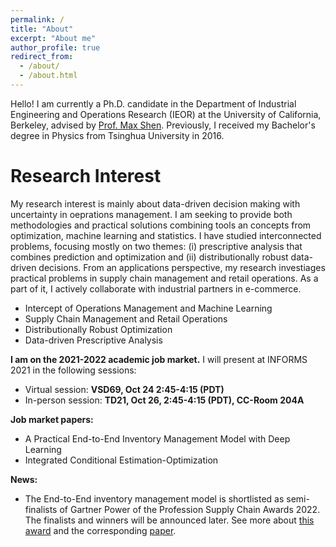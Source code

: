```yaml
---
permalink: /
title: "About"
excerpt: "About me"
author_profile: true
redirect_from: 
  - /about/
  - /about.html
---
```


Hello! I am currently a Ph.D. candidate in the Department of Industrial Engineering and Operations Research (IEOR) at the University of California, Berkeley, advised by [Prof. Max Shen](https://shen.ieor.berkeley.edu). Previously, I received my Bachelor's degree in Physics from Tsinghua University in 2016.  

# Research Interest
My research interest is mainly about data-driven decision making with uncertainty in oeprations management. I am seeking to provide both methodologies and practical solutions combining tools an concepts from optimization, machine learning and statistics. I have studied interconnected problems, focusing mostly on two themes: (i) prescriptive analysis that combines prediction and optimization and (ii) distributionally robust data-driven decisions. From an applications perspective, my research investiages practical problems in supply chain management and retail operations. As a part of it, I actively collaborate with industrial partners in e-commerce.  
   
* Intercept of Operations Management and Machine Learning
* Supply Chain Management and Retail Operations
* Distributionally Robust Optimization
* Data-driven Prescriptive Analysis
    
    
**I am on the 2021-2022 academic job market.** I will present at INFORMS 2021 in the following sessions:
    
* Virtual session: **VSD69, Oct 24 2:45-4:15 (PDT)**
* In-person session: **TD21, Oct 26, 2:45-4:15 (PDT), CC-Room 204A**

**Job market papers:** 
* A Practical End-to-End Inventory Management Model with Deep Learning
* Integrated Conditional Estimation-Optimization

**News:**
* The End-to-End inventory management model is shortlisted as semi-finalists of Gartner Power of the Profession Supply Chain Awards 2022. The finalists and winners will be announced later. See more about [this award](https://www.gartner.com/en/supply-chain/research/power-of-the-profession-supply-chain-awards-2022) and the corresponding [paper](https://papers.ssrn.com/sol3/papers.cfm?abstract_id=3737780).
